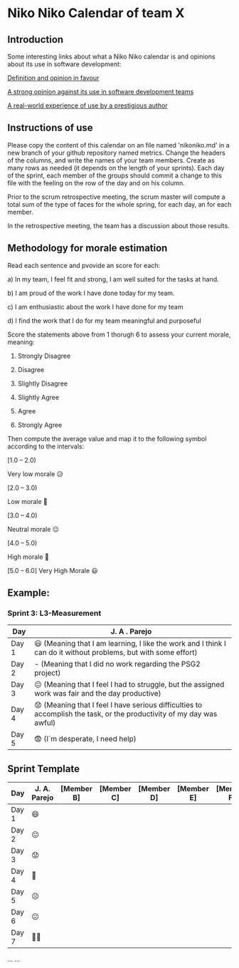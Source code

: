 # Niko Niko Calendar of team X
## Introduction
Some interesting links about what a Niko Niko calendar is and opinions about its use in software development:

[Definition and opinion in favour](https://blog.teammood.com/2018/07/24/evaluating-your-teams-health-with-the-niko-niko-calendar.html?utm_source=google&utm_medium=cpc&utm_campaign=blog-niko-niko&utm_content=niko-niko&utm_term=niko%20niko%20calendar&gclid=Cj0KCQjwsYb0BRCOARIsAHbLPhGYfc7zpSwEDx8KE3VjlsTyy1M1F8O8lxyOPWQTpjf71RjXeD5rgWsaAmEhEALw_wcB)

[A strong opinion against its use in software development teams](https://www.tinypulse.com/blog/sk-niko-niko-calendar-workplace-morale)

[A real-world experience of use by a prestigious author](https://www.javiergarzas.com/2015/05/calendarios-niko-niko.html)
## Instructions of use
Please copy the content of this calendar on an file named 'nikoniko.md' in a new branch of your github repository named metrics.
Change the headers of the columns, and write the names of your team members.
Create as many rows as needed (it depends on the length of your sprints).
Each day of the sprint, each member of the groups should commit a change to this file with the feeling on the row of the day and on his column. 

Prior to the scrum retrospective meeting, the scrum master will compute a total sum of the type of faces for the whole spring, for each day, an for each member.

In the retrospective meeting, the team has a discussion about those results.

## Methodology for morale estimation
Read each sentence and pvovide an score for each:
 
 a) In my team, I feel fit and strong, I am well suited for the tasks at
hand.
 
 b) I am proud of the work I have done today for my team.
 
 c) I am enthusiastic about the work I have done for my team
 
 d) I find the work that I do for my team meaningful and purposeful

Score the statements above from 1 thorugh 6 to assess your current
morale, meaning:

1. Strongly Disagree

2. Disagree

3. Slightly Disagree

4. Slightly Agree

5. Agree

6. Strongly Agree

Then compute the average value and map it to
the following symbol according to the intervals:

[1.0 – 2.0)

Very low morale 😥

[2.0 – 3.0)

Low morale 🙁

[3.0 – 4.0)

Neutral morale 😐

[4.0 – 5.0)

High morale 🙂

[5.0 – 6.0]
Very High
Morale 😃

## Example:

### Sprint 3: L3-Measurement 

| Day           | J. A . Parejo  |
| ------------- | ------------- | 
| Day 1         |    :smiley: (Meaning that I am learning, I like the work and I think I can do it without problems, but with some effort) | 
| Day 2         |    - (Meaning that I did no work regarding the PSG2 project)           | 
| Day 3         |    :neutral_face:  (Meaning that I feel I had to struggle, but the assigned work was fair and the day productive)          | 
| Day 4         |    :worried: (Meaning that I feel I have serious difficulties to accomplish the task, or the productivity of my day was awful)           |
| Day 5         |    :fearful:   (I´m desperate, I need help)        |


## Sprint Template

| Day           | J. A. Parejo    | [Member B]     | [Member C]     | [Member D]     | [Member E]     | [Member F]     |
| ------------- | ------------- | -------------  | -------------  | -------------  | -------------  | -------------  |
| Day 1         |     😄          |                |                |                |                |                |
| Day 2         |       😐        |                |                |                |                |                |
| Day 3         |         😟      |                |                |                |                |                |
| Day 4         |          🙂     |                |                |                |                |                |
| Day 5         |          ☹️     |                |                |                |                |                |
| Day 6         |          😐     |                |                |                |                |                |
| Day 7         |          😵‍💫     |                |                |                |                |                |
...
...
